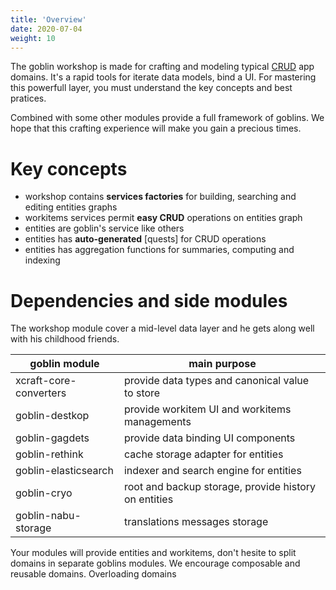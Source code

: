 ```yaml
---
title: 'Overview'
date: 2020-07-04
weight: 10
---
```


The goblin workshop is made for crafting and modeling typical [CRUD][1] app
domains. It's a rapid tools for iterate data models, bind a UI. For mastering
this powerfull layer, you must understand the key concepts and best pratices.

Combined with some other modules provide a full framework of goblins. We hope
that this crafting experience will make you gain a precious times.

# Key concepts

- workshop contains **services factories** for building, searching and editing
  entities graphs
- workitems services permit **easy CRUD** operations on entities graph
- entities are goblin's service like others
- entities has **auto-generated** [quests] for CRUD operations
- entities has aggregation functions for summaries, computing and indexing

# Dependencies and side modules

The workshop module cover a mid-level data layer and he gets along well with his
childhood friends.

| goblin module          | main purpose                                         |
| ---------------------- | ---------------------------------------------------- |
| xcraft-core-converters | provide data types and canonical value to store      |
| goblin-destkop         | provide workitem UI and workitems managements        |
| goblin-gagdets         | provide data binding UI components                   |
| goblin-rethink         | cache storage adapter for entities                   |
| goblin-elasticsearch   | indexer and search engine for entities               |
| goblin-cryo            | root and backup storage, provide history on entities |
| goblin-nabu-storage    | translations messages storage                        |

Your modules will provide entities and workitems, don't hesite to split domains
in separate goblins modules. We encourage composable and reusable domains.
Overloading domains

[1]: https://en.wikipedia.org/wiki/Create,_read,_update_and_delete
